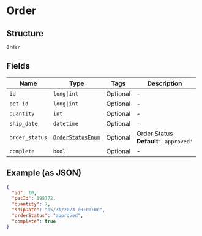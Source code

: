 
# Order

## Structure

`Order`

## Fields

| Name | Type | Tags | Description |
|  --- | --- | --- | --- |
| `id` | `long\|int` | Optional | - |
| `pet_id` | `long\|int` | Optional | - |
| `quantity` | `int` | Optional | - |
| `ship_date` | `datetime` | Optional | - |
| `order_status` | [`OrderStatusEnum`](../../doc/models/order-status-enum.md) | Optional | Order Status<br>**Default**: `'approved'` |
| `complete` | `bool` | Optional | - |

## Example (as JSON)

```json
{
  "id": 10,
  "petId": 198772,
  "quantity": 7,
  "shipDate": "05/31/2023 00:00:00",
  "orderStatus": "approved",
  "complete": true
}
```

